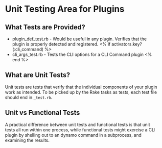# Unit Testing Area for Plugins

## What Tests are Provided?

 * plugin_def_test.rb - Would be useful in any plugin.  Verifies that the plugin is properly detected and registered.
 <% if activators.key?(:cli_command) %>
 * cli_args_test.rb - Tests the CLI options for a CLI Command plugin
 <% end %>

## What are Unit Tests?

Unit tests are tests that verify that the individual components of your plugin work as intended.  To be picked up by the Rake tasks as tests, each test file should end in `_test.rb`.

## Unit vs Functional Tests

A practical difference between unit tests and functional tests is that unit tests all run within one process, while functional tests might exercise a CLI plugin by shelling out to an dynamo command in a subprocess, and examining the results.

